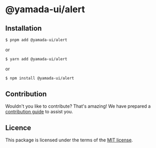 # @yamada-ui/alert

## Installation

```sh
$ pnpm add @yamada-ui/alert
```

or

```sh
$ yarn add @yamada-ui/alert
```

or

```sh
$ npm install @yamada-ui/alert
```

## Contribution

Wouldn't you like to contribute? That's amazing! We have prepared a [contribution guide](https://github.com/hirotomoyamada/yamada-ui/blob/main/CONTRIBUTING.md) to assist you.

## Licence

This package is licensed under the terms of the
[MIT license](https://github.com/hirotomoyamada/yamada-ui/blob/main/LICENSE).
